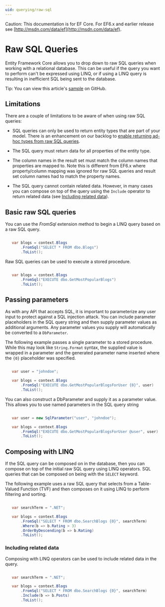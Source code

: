 ```yaml
---
uid: querying/raw-sql
---
```

Caution: This documentation is for EF Core. For EF6.x and earlier release see [http://msdn.com/data/ef](http://msdn.com/data/ef).

  # Raw SQL Queries

Entity Framework Core allows you to drop down to raw SQL queries when working with a relational database. This can be useful if the query you want to perform can't be expressed using LINQ, or if using a LINQ query is resulting in inefficient SQL being sent to the database.

Tip: You can view this article's [sample](https://github.com/aspnet/EntityFramework.Docs/tree/master/samples/Querying) on GitHub.

  ## Limitations

There are a couple of limitations to be aware of when using raw SQL queries:
   * SQL queries can only be used to return entity types that are part of your model. There is an enhancement on our backlog to [enable returning ad-hoc types from raw SQL queries](https://github.com/aspnet/EntityFramework/issues/1862).

   * The SQL query must return data for all properties of the entity type.

   * The column names in the result set must match the column names that properties are mapped to. Note this is different from EF6.x where property/column mapping was ignored for raw SQL queries and result set column names had to match the property names.

   * The SQL query cannot contain related data. However, in many cases you can compose on top of the query using the `Include` operator to return related data (see [Including related data](#including-related-data)).

  ## Basic raw SQL queries

You can use the *FromSql* extension method to begin a LINQ query based on a raw SQL query.

<!-- literal_block {"ids": [], "classes": [], "xml:space": "preserve", "backrefs": [], "linenos": true, "dupnames": [], {"language": "csharp", "highlight_args": {"linenostart": 1}, "names": [], "source": "/Users/shirhatti/src/EntityFramework.Docs/docs/querying/Querying/Querying/RawSQL/Sample.cs"} -->

````c#

   var blogs = context.Blogs
       .FromSql("SELECT * FROM dbo.Blogs")
       .ToList();

   ````

Raw SQL queries can be used to execute a stored procedure.

<!-- literal_block {"ids": [], "classes": [], "xml:space": "preserve", "backrefs": [], "linenos": true, "dupnames": [], {"language": "csharp", "highlight_args": {"linenostart": 1}, "names": [], "source": "/Users/shirhatti/src/EntityFramework.Docs/docs/querying/Querying/Querying/RawSQL/Sample.cs"} -->

````c#

   var blogs = context.Blogs
       .FromSql("EXECUTE dbo.GetMostPopularBlogs")
       .ToList();

   ````

  ## Passing parameters

As with any API that accepts SQL, it is important to parameterize any user input to protect against a SQL injection attack. You can include parameter placeholders in the SQL query string and then supply parameter values as additional arguments. Any parameter values you supply will automatically be converted to a `DbParameter`.

The following example passes a single parameter to a stored procedure. While this may look like `String.Format` syntax, the supplied value is wrapped in a parameter and the generated parameter name inserted where the `{0}` placeholder was specified.

<!-- literal_block {"ids": [], "classes": [], "xml:space": "preserve", "backrefs": [], "linenos": true, "dupnames": [], {"language": "csharp", "highlight_args": {"linenostart": 1}, "names": [], "source": "/Users/shirhatti/src/EntityFramework.Docs/docs/querying/Querying/Querying/RawSQL/Sample.cs"} -->

````c#

   var user = "johndoe";

   var blogs = context.Blogs
       .FromSql("EXECUTE dbo.GetMostPopularBlogsForUser {0}", user)
       .ToList();

   ````

You can also construct a DbParameter and supply it as a parameter value. This allows you to use named parameters in the SQL query string

<!-- literal_block {"ids": [], "classes": [], "xml:space": "preserve", "backrefs": [], "linenos": true, "dupnames": [], {"language": "csharp", "highlight_args": {"linenostart": 1}, "names": [], "source": "/Users/shirhatti/src/EntityFramework.Docs/docs/querying/Querying/Querying/RawSQL/Sample.cs"} -->

````c#

   var user = new SqlParameter("user", "johndoe");

   var blogs = context.Blogs
       .FromSql("EXECUTE dbo.GetMostPopularBlogsForUser @user", user)
       .ToList();

   ````

  ## Composing with LINQ

If the SQL query can be composed on in the database, then you can compose on top of the initial raw SQL query using LINQ operators. SQL queries that can be composed on being with the `SELECT` keyword.

The following example uses a raw SQL query that selects from a Table-Valued Function (TVF) and then composes on it using LINQ to perform filtering and sorting.

<!-- literal_block {"ids": [], "classes": [], "xml:space": "preserve", "backrefs": [], "linenos": true, "dupnames": [], {"language": "csharp", "highlight_args": {"linenostart": 1}, "names": [], "source": "/Users/shirhatti/src/EntityFramework.Docs/docs/querying/Querying/Querying/RawSQL/Sample.cs"} -->

````c#

   var searchTerm = ".NET";

   var blogs = context.Blogs
       .FromSql("SELECT * FROM dbo.SearchBlogs {0}", searchTerm)
       .Where(b => b.Rating > 3)
       .OrderByDescending(b => b.Rating)
       .ToList();

   ````

  ### Including related data

Composing with LINQ operators can be used to include related data in the query.

<!-- literal_block {"ids": [], "classes": [], "xml:space": "preserve", "backrefs": [], "linenos": true, "dupnames": [], {"language": "csharp", "highlight_args": {"linenostart": 1}, "names": [], "source": "/Users/shirhatti/src/EntityFramework.Docs/docs/querying/Querying/Querying/RawSQL/Sample.cs"} -->

````c#

   var searchTerm = ".NET";

   var blogs = context.Blogs
       .FromSql("SELECT * FROM dbo.SearchBlogs {0}", searchTerm)
       .Include(b => b.Posts)
       .ToList();

   ````
